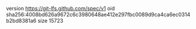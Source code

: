 version https://git-lfs.github.com/spec/v1
oid sha256:4008bd626a9672c6c3980648ae412e297fbc0089d9ca4ca6ec0314b2bd8381a6
size 15723
